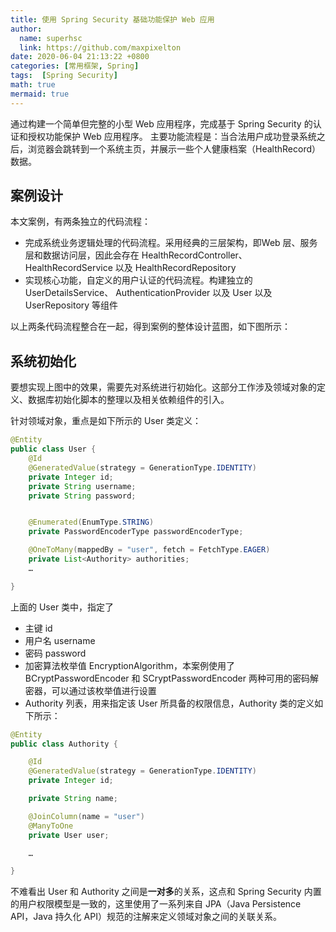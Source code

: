 ```yaml
---
title: 使用 Spring Security 基础功能保护 Web 应用
author:
  name: superhsc
  link: https://github.com/maxpixelton
date: 2020-06-04 21:13:22 +0800
categories: [常用框架, Spring]
tags:  [Spring Security]
math: true
mermaid: true
---
```


通过构建一个简单但完整的小型 Web 应用程序，完成基于 Spring Security 的认证和授权功能保护 Web 应用程序。
​
主要功能流程是：当合法用户成功登录系统之后，浏览器会跳转到一个系统主页，并展示一些个人健康档案（HealthRecord）数据。
​
​
## 案例设计
本文案例，有两条独立的代码流程：

- 完成系统业务逻辑处理的代码流程。采用经典的三层架构，即Web 层、服务层和数据访问层，因此会存在 HealthRecordController、HealthRecordService 以及 HealthRecordRepository
- 实现核心功能，自定义的用户认证的代码流程。构建独立的 UserDetailsService、 AuthenticationProvider 以及 User 以及 UserRepository 等组件

以上两条代码流程整合在一起，得到案例的整体设计蓝图，如下图所示：
<!-- ​![This is a image]() -->

## 系统初始化


要想实现上图中的效果，需要先对系统进行初始化。这部分工作涉及领域对象的定义、数据库初始化脚本的整理以及相关依赖组件的引入。
​

针对领域对象，重点是如下所示的 User 类定义：
```java
@Entity
public class User {
    @Id
    @GeneratedValue(strategy = GenerationType.IDENTITY)
    private Integer id;
    private String username;
    private String password;


    @Enumerated(EnumType.STRING)
    private PasswordEncoderType passwordEncoderType;

    @OneToMany(mappedBy = "user", fetch = FetchType.EAGER)
	private List<Authority> authorities;
	…

}

```
上面的 User 类中，指定了

- 主键 id
- 用户名 username
- 密码 password 
- 加密算法枚举值 EncryptionAlgorithm，本案例使用了   BCryptPasswordEncoder 和 SCryptPasswordEncoder 两种可用的密码解密器，可以通过该枚举值进行设置
-  Authority 列表，用来指定该 User 所具备的权限信息，Authority 类的定义如下所示：
```java
@Entity
public class Authority {

    @Id
    @GeneratedValue(strategy = GenerationType.IDENTITY)
    private Integer id;

    private String name;

    @JoinColumn(name = "user")
    @ManyToOne
	private User user;

	…

}

```

不难看出 User 和 Authority 之间是**一对多**的关系，这点和 Spring Security 内置的用户权限模型是一致的，这里使用了一系列来自 JPA（Java Persistence API，Java 持久化 API）规范的注解来定义领域对象之间的关联关系。

